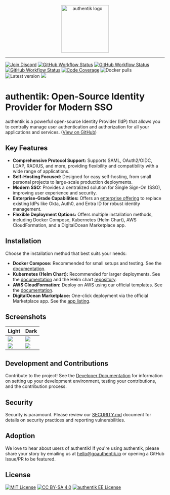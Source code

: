 <p align="center">
    <img src="https://goauthentik.io/img/icon_top_brand_colour.svg" height="150" alt="authentik logo">
</p>

---

[![Join Discord](https://img.shields.io/discord/809154715984199690?label=Discord&style=for-the-badge)](https://goauthentik.io/discord)
[![GitHub Workflow Status](https://img.shields.io/github/actions/workflow/status/goauthentik/authentik/ci-main.yml?branch=main&label=core%20build&style=for-the-badge)](https://github.com/goauthentik/authentik/actions/workflows/ci-main.yml)
[![GitHub Workflow Status](https://img.shields.io/github/actions/workflow/status/goauthentik/authentik/ci-outpost.yml?branch=main&label=outpost%20build&style=for-the-badge)](https://github.com/goauthentik/authentik/actions/workflows/ci-outpost.yml)
[![GitHub Workflow Status](https://img.shields.io/github/actions/workflow/status/goauthentik/authentik/ci-web.yml?branch=main&label=web%20build&style=for-the-badge)](https://github.com/goauthentik/authentik/actions/workflows/ci-web.yml)
[![Code Coverage](https://img.shields.io/codecov/c/gh/goauthentik/authentik?style=for-the-badge)](https://codecov.io/gh/goauthentik/authentik)
![Docker pulls](https://img.shields.io/docker/pulls/authentik/server.svg?style=for-the-badge)
![Latest version](https://img.shields.io/docker/v/authentik/server?sort=semver&style=for-the-badge)
[![](https://img.shields.io/badge/Help%20translate-transifex-blue?style=for-the-badge)](https://www.transifex.com/authentik/authentik/)

# authentik: Open-Source Identity Provider for Modern SSO

authentik is a powerful open-source Identity Provider (IdP) that allows you to centrally manage user authentication and authorization for all your applications and services.  ([View on GitHub](https://github.com/goauthentik/authentik))

## Key Features

*   **Comprehensive Protocol Support:**  Supports SAML, OAuth2/OIDC, LDAP, RADIUS, and more, providing flexibility and compatibility with a wide range of applications.
*   **Self-Hosting Focused:** Designed for easy self-hosting, from small personal projects to large-scale production deployments.
*   **Modern SSO:**  Provides a centralized solution for Single Sign-On (SSO), improving user experience and security.
*   **Enterprise-Grade Capabilities:**  Offers an [enterprise offering](https://goauthentik.io/pricing) to replace existing IdPs like Okta, Auth0, and Entra ID for robust identity management.
*   **Flexible Deployment Options:**  Offers multiple installation methods, including Docker Compose, Kubernetes (Helm Chart), AWS CloudFormation, and a DigitalOcean Marketplace app.

## Installation

Choose the installation method that best suits your needs:

*   **Docker Compose:** Recommended for small setups and testing.  See the [documentation](https://docs.goauthentik.io/docs/install-config/install/docker-compose/).
*   **Kubernetes (Helm Chart):** Recommended for larger deployments.  See the [documentation](https://docs.goauthentik.io/docs/install-config/install/kubernetes/) and the Helm chart [repository](https://github.com/goauthentik/helm).
*   **AWS CloudFormation:** Deploy on AWS using our official templates. See the [documentation](https://docs.goauthentik.io/docs/install-config/install/aws/).
*   **DigitalOcean Marketplace:** One-click deployment via the official Marketplace app. See the [app listing](https://marketplace.digitalocean.com/apps/authentik).

## Screenshots

| Light                                                       | Dark                                                       |
| ----------------------------------------------------------- | ---------------------------------------------------------- |
| ![](https://docs.goauthentik.io/img/screen_apps_light.jpg)  | ![](https://docs.goauthentik.io/img/screen_apps_dark.jpg)  |
| ![](https://docs.goauthentik.io/img/screen_admin_light.jpg) | ![](https://docs.goauthentik.io/img/screen_admin_dark.jpg) |

## Development and Contributions

Contribute to the project! See the [Developer Documentation](https://docs.goauthentik.io/docs/developer-docs/) for information on setting up your development environment, testing your contributions, and the contribution process.

## Security

Security is paramount. Please review our [SECURITY.md](SECURITY.md) document for details on security practices and reporting vulnerabilities.

## Adoption

We love to hear about users of authentik! If you're using authentik, please share your story by emailing us at [hello@goauthentik.io](mailto:hello@goauthentik.io) or opening a GitHub Issue/PR to be featured.

## License

[![MIT License](https://img.shields.io/badge/License-MIT-green?style=for-the-badge)](LICENSE)
[![CC BY-SA 4.0](https://img.shields.io/badge/License-CC%20BY--SA%204.0-lightgrey?style=for-the-badge)](website/LICENSE)
[![authentik EE License](https://img.shields.io/badge/License-EE-orange?style=for-the-badge)](authentik/enterprise/LICENSE)